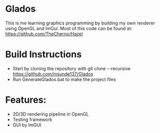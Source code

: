 # Glados
This is me learning graphics programming by building my own renderer using OpenGL and ImGui. Most of this code can be found at: https://github.com/TheCherno/Hazel

# Build Instructions

- Start by cloning the repository with git clone --recursive https://github.com/msunde137/Glados
- Run GenerateGlados.bat to make the project files

# Features:

- 2D/3D rendering pipeline in OpenGL
- Testing framework
- GUI by ImGUI
